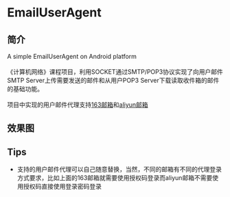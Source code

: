# EmailUserAgent
## 简介
A simple EmailUserAgent on Android platform<br><br>
《计算机网络》课程项目，利用SOCKET通过SMTP/POP3协议实现了向用户邮件SMTP Server上传需要发送的邮件和从用户POP3 Server下载读取收件箱的邮件的基础功能。
<br><br>
    项目中实现的用户邮件代理支持[163邮箱](https://mail.163.com/)和[aliyun邮箱](https://mail.aliyun.com/)

## 效果图

## Tips
* 支持的用户邮件代理可以自己随意替换，当然，不同的邮箱有不同的代理登录方式要求，比如上面的163邮箱就需要使用授权码登录而aliyun邮箱不需要使用授权码直接使用登录密码登录

